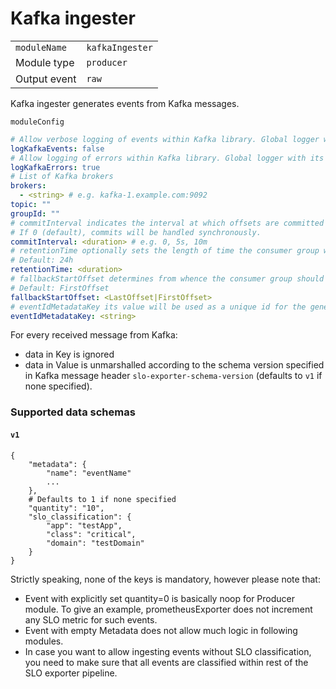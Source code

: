 # Kafka ingester

|                |                         |
|----------------|-------------------------|
| `moduleName`   | `kafkaIngester`         |
| Module type    | `producer`              |
| Output event   | `raw`                   |

Kafka ingester generates events from Kafka messages.

`moduleConfig`
```yaml
# Allow verbose logging of events within Kafka library. Global logger with its configured log level is used.
logKafkaEvents: false
# Allow logging of errors within Kafka library. Global logger with its configured log level is used.
logKafkaErrors: true
# List of Kafka brokers
brokers:
  - <string> # e.g. kafka-1.example.com:9092
topic: ""
groupId: ""
# commitInterval indicates the interval at which offsets are committed to the broker.
# If 0 (default), commits will be handled synchronously.
commitInterval: <duration> # e.g. 0, 5s, 10m
# retentionTime optionally sets the length of time the consumer group will be saved by the broker.
# Default: 24h
retentionTime: <duration>
# fallbackStartOffset determines from whence the consumer group should begin consuming when it finds a partition without a committed offset.
# Default: FirstOffset
fallbackStartOffset: <LastOffset|FirstOffset>
# eventIdMetadataKey its value will be used as a unique id for the generated event if present (hint: use a trace ID if possible).
eventIdMetadataKey: <string>
```


For every received message from Kafka:
- data in Key is ignored
- data in Value is unmarshalled according to the schema version specified in Kafka message header `slo-exporter-schema-version` (defaults to `v1` if none specified).

### Supported data schemas
#### `v1`
```
{
    "metadata": {
        "name": "eventName"
        ...
    },
    # Defaults to 1 if none specified
    "quantity": "10",
    "slo_classification": {
        "app": "testApp",
        "class": "critical",
        "domain": "testDomain"
    }
}
```

Strictly speaking, none of the keys is mandatory, however please note that:
- Event with explicitly set quantity=0 is basically noop for Producer module. To give an example, prometheusExporter does not increment any SLO metric for such events.
- Event with empty Metadata does not allow much logic in following modules.
- In case you want to allow ingesting events without SLO classification, you need to make sure that all events are classified within rest of the SLO exporter pipeline.
